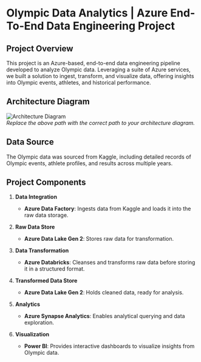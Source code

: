 # Olympic Data Analytics | Azure End-To-End Data Engineering Project

## Project Overview
This project is an Azure-based, end-to-end data engineering pipeline developed to analyze Olympic data. Leveraging a suite of Azure services, we built a solution to ingest, transform, and visualize data, offering insights into Olympic events, athletes, and historical performance.

## Architecture Diagram
![Architecture Diagram](path/to/your/Olympic_Diagram.png)  
*Replace the above path with the correct path to your architecture diagram.*

## Data Source
The Olympic data was sourced from Kaggle, including detailed records of Olympic events, athlete profiles, and results across multiple years.

## Project Components

1. **Data Integration**
   - **Azure Data Factory**: Ingests data from Kaggle and loads it into the raw data storage.

2. **Raw Data Store**
   - **Azure Data Lake Gen 2**: Stores raw data for transformation.

3. **Data Transformation**
   - **Azure Databricks**: Cleanses and transforms raw data before storing it in a structured format.

4. **Transformed Data Store**
   - **Azure Data Lake Gen 2**: Holds cleaned data, ready for analysis.

5. **Analytics**
   - **Azure Synapse Analytics**: Enables analytical querying and data exploration.

6. **Visualization**
   - **Power BI**: Provides interactive dashboards to visualize insights from Olympic data.

